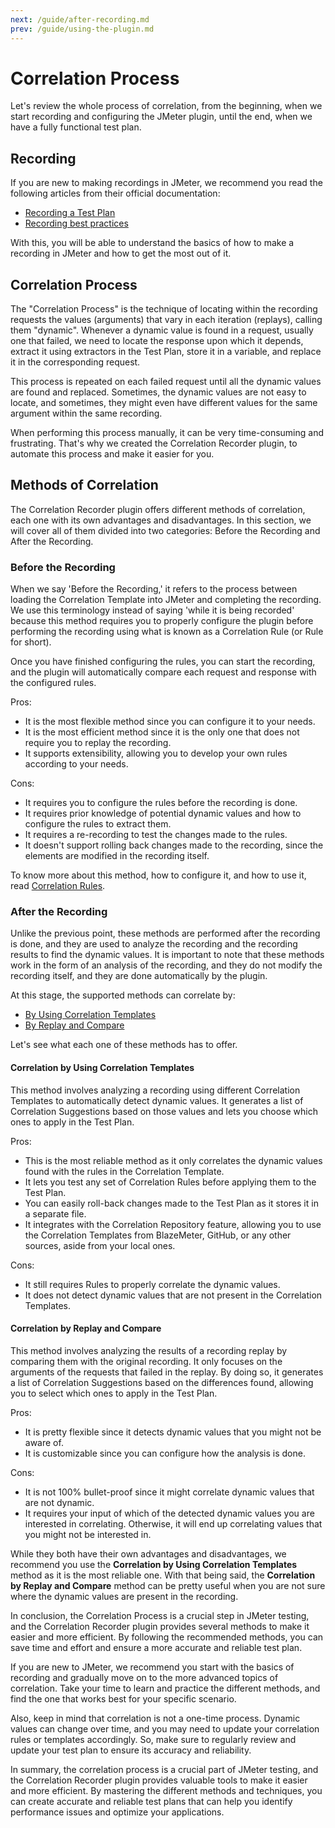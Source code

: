 ```yaml
---
next: /guide/after-recording.md
prev: /guide/using-the-plugin.md
---
```


# Correlation Process

Let's review the whole process of correlation, from the beginning, when we start recording and configuring
the JMeter plugin, until the end, when we have a fully functional test plan.

## Recording

If you are new to making recordings in JMeter, we recommend you read the following articles from their
official documentation:

- [Recording a Test Plan](https://jmeter.apache.org/usermanual/jmeter_proxy_step_by_step.html)
- [Recording best practices](https://jmeter.apache.org/usermanual/best-practices.html)

With this, you will be able to understand the basics of how to make a recording in JMeter and how to get the most out of it.

## Correlation Process

The "Correlation Process" is the technique of locating within the recording requests the values (arguments)
that vary in each iteration (replays), calling them "dynamic". Whenever a dynamic value is found in a request, usually one that failed, we need to locate the response upon which it depends, extract it using extractors in
the Test Plan, store it in a variable, and replace it in the corresponding request.

This process is repeated on each failed request until all the dynamic values are found and replaced. Sometimes,
the dynamic values are not easy to locate, and sometimes, they might even have different values for the same argument
within the same recording.

When performing this process manually, it can be very time-consuming and frustrating. That's why we created the Correlation Recorder plugin, to automate this process and make it easier for you.

## Methods of Correlation

The Correlation Recorder plugin offers different methods of correlation, each one with its own advantages and disadvantages. In this section, we will cover all of them divided into two categories: Before the Recording and After the Recording.

### Before the Recording

When we say 'Before the Recording,' it refers to the process between loading the Correlation Template into JMeter and completing the recording. We use this terminology instead of saying 'while it is being recorded' because this method requires you to properly configure the plugin before performing the recording using what is known as a Correlation Rule (or Rule for short).

Once you have finished configuring the rules, you can start the recording, and the plugin will automatically compare each request and response with the configured rules.

Pros:
- It is the most flexible method since you can configure it to your needs.
- It is the most efficient method since it is the only one that does not require you to replay the recording.
- It supports extensibility, allowing you to develop your own rules according to your needs.

Cons:
- It requires you to configure the rules before the recording is done.
- It requires prior knowledge of potential dynamic values and how to configure the rules to extract them.
- It requires a re-recording to test the changes made to the rules.
- It doesn't support rolling back changes made to the recording, since the elements are modified in the recording itself.

To know more about this method, how to configure it, and how to use it, read [Correlation Rules](/guide/before-recording.md).

### After the Recording

Unlike the previous point, these methods are performed after the recording is done, and they are used to analyze the recording and the recording results to find the dynamic values. It is important to note that these methods work in the form of an analysis of the recording, and they do not modify the recording itself, and they are done automatically by the plugin.

At this stage, the supported methods can correlate by:

- [By Using Correlation Templates](/guide/after-recording.md#by-using-correlation-templates)
- [By Replay and Compare](/guide/after-recording.md#by-replay-and-compare)

Let's see what each one of these methods has to offer.

#### Correlation by Using Correlation Templates

This method involves analyzing a recording using different Correlation Templates to automatically detect dynamic values. It generates a list of Correlation Suggestions based on those values and lets you choose which ones to apply in the Test Plan.

Pros:
- This is the most reliable method as it only correlates the dynamic values found with the rules in the Correlation Template.
- It lets you test any set of Correlation Rules before applying them to the Test Plan.
- You can easily roll-back changes made to the Test Plan as it stores it in a separate file.
- It integrates with the Correlation Repository feature, allowing you to use the Correlation Templates from BlazeMeter, GitHub, or any other sources, aside from your local ones.

Cons:
- It still requires Rules to properly correlate the dynamic values.
- It does not detect dynamic values that are not present in the Correlation Templates.

#### Correlation by Replay and Compare

This method involves analyzing the results of a recording replay by comparing them with the original recording. It only focuses on the arguments of the requests that failed in the replay. By doing so, it generates a list of Correlation Suggestions based on the differences found, allowing you to select which ones to apply in the Test Plan.

Pros:
- It is pretty flexible since it detects dynamic values that you might not be aware of.
- It is customizable since you can configure how the analysis is done.

Cons:
- It is not 100% bullet-proof since it might correlate dynamic values that are not dynamic.
- It requires your input of which of the detected dynamic values you are interested in correlating. Otherwise, it will end up correlating values that you might not be interested in.

While they both have their own advantages and disadvantages, we recommend you use the **Correlation by Using Correlation Templates** method as it is the most reliable one. With that being said, the **Correlation by Replay and Compare** method can be pretty useful when you are not sure where the dynamic values are present in the recording.

In conclusion, the Correlation Process is a crucial step in JMeter testing, and the Correlation Recorder plugin provides several methods to make it easier and more efficient. By following the recommended methods, you can save time and effort and ensure a more accurate and reliable test plan.

If you are new to JMeter, we recommend you start with the basics of recording and gradually move on to the more advanced topics of correlation. Take your time to learn and practice the different methods, and find the one that works best for your specific scenario.

Also, keep in mind that correlation is not a one-time process. Dynamic values can change over time, and you may need to update your correlation rules or templates accordingly. So, make sure to regularly review and update your test plan to ensure its accuracy and reliability.

In summary, the correlation process is a crucial part of JMeter testing, and the Correlation Recorder plugin provides valuable tools to make it easier and more efficient. By mastering the different methods and techniques, you can create accurate and reliable test plans that can help you identify performance issues and optimize your applications.